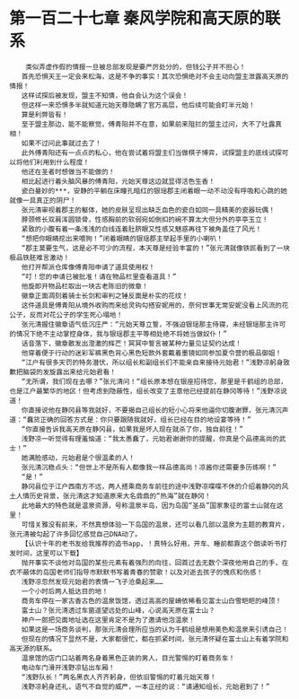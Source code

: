 # 第一百二十七章 秦风学院和高天原的联系
        类似弄虚作假的情报一旦被总部发现是要严厉处分的，但钱公子并不担心！
       首先恐惧天王一定会来松海，这是不争的事实！其次恐惧绝对不会主动向盟主泄露高天原的情报！
       这样试探后被发现，盟主不知情，他自会认为这个误会！
       但这样一来恐惧多半就知道元始天尊隐瞒了官万高层，他后续可能会盯半元始！
       算是利弊皆有！
       至于盟主那边，能不能察觉，傅青阳并不在意，如果前来阻拦的盟主过问，大不了吐露真相！
       如果不过问此事就过去了！
       此外傅青阳还有一点点的私心，他在尝试着将盟主们当做棋子博弈，试探盟主的底线试探可以将他们利用到什么程度！
       他还在圣者时想做当不能做的！
       相比起进行着头脑风暴的傅青阳，元始天尊这边就显得活色生香！
       瓷白曼妙的***，安静的平躺在床疃孔暗红的银瑶郡主闭着眼一动不动没有呼吸和心跳的她就像一具真正的阴尸！
       张元清审视着郡主的躯体，她的皮肤呈现出缺乏血色的瓷白如同一具精美的瓷器玩偶！
       脖颈修长双肩浑圆锁骨，性感胸前的软弱宛如倒扣的碗不算太大但分外的亭亭玉立！
       紧致的小腹有着一条浅浅的白线连着肚脐眼又性感又魅惑再往下被角盖住了风光！
       “想把你眼睛挖出来喂狗！”闭着眼睛的银瑶郡主举起手里的小喇叭！
       “郡主莫要生气，这是必不可少的流程，本天尊是经验丰富的！”张元清就像铁匠看到了一块极品铁胚难言激动！
       他打开帮派仓库像傅青阳申请了道具使用权！
       “叮！您的申请已被批准！请在物品栏里查看道具！”
       他旋即开物品栏取出一块古老陈旧的微章！
       徽章正面凋刻着骑士长剑和审判之锤反面是朴实的花纹！
       这件道具是傅青阳从境外收购而来给灵钩勾搭安妮用的，奈何世事无常安妮没看上风流的花公子，反而对花公子的学生死心塌地！
       张元清握住徽章语气低沉庄严：“元始天尊立誓，不强迫银瑶那主侍寝，未经银瑶那主许可的情况下绝不主动掌控身体，我与银瑶郡主平等相处绝不将她当做奴仆！”
       话音落下，徽章散发出澄激的辉芒！冥冥中誓言被某种力量见证契约达成！
       他穿着便于行动的迷彩军裤黑色背心黑色短款外套戴着墨镜如同参加夏令营的极品御姐！
       “江户有很多天罚的特务潜伏，所以组长和副组长们不能亲自来接待元始君！”浅野凉躬身致歉把脑袋的发旋露出来给元始君看！
       “无所谓，我们现在去哪？”张元清问！“组长原本想在银座招待您，那里是千鹤组的总部，也是江户最繁华的地区！但考虑到隐蔽性，组长改变了主意他已经提前在静冈等待！”浅野凉说道！
       你直接说他在静冈县等我就好，不要揭自己组长的短小心将来他逼你切腹谢罪，张元清沉声道：“蠢货正确的回答方式是：你只要跟随我就好，组长已经在目的地设宴等待！”
       “你直接告诉我高天原在静冈县，如果我是坏人现在就杀了你，独自前往！”
       浅野凉一听觉得有理羞恼道：“我太愚蠢了，元始君谢谢你的提醒，你真是个品德高尚的武士！”
       她满脸感动，元始君是个很温柔的人！
       张元清沉稳点头：“但世上不是所有人都像我一样品德高尚！凉酱你还需要多历练啊！”
       “是！”
       静冈县位于江户西南方不远，两人搭乘商务车前往的途中浅野凉喋喋不休的介绍着静冈的风土人情历史背景，张元清这才知道原来大名鼎鼎的“热海”就在静冈！
       此地最大的特色就是温泉资源，号称温泉半岛，因为岛国“圣岳”国家象征的富士山就在这里！
       可惜关雅没有前来，不然真想体验一下岛国的温泉，还可以看几部以温泉为主题的教育片，张元清被勾起了许多回忆感觉自己DNA动了。
       【认识十年的老书友给我推荐的追书app，！真特么好用，开车、睡前都靠这个朗读听书打发时间，这里可以下载】
       抛开事实不谈他对岛国的某些元素有着强烈的向往，回首过去无数个深夜他用自己的手，在衣不蔽体的岛国老师们指导市默默书写着青春的赞歌！以及对逝去孩子的愧疚和伤感！
       浅野凉忽然发现元始君的表情一飞子沧桑起来……
       一个小时后两人抵达目的地！
       商务车停在一家古香古色的温泉饭馆，透过高高的屋嵴依稀看见富士山白雪皑皑的峰顶！
       富士山？张元清透过车窗遥望远处的山峰，心说高天原在富士山？
       神户一郎把见面地址选在这里肯定不是为了邀请他泡温泉！
       如果这是一场商务谈判，那张元清会理所应当的认为千鹤组是想用美色和温泉来引诱自己！
       但现在的情况下显然不是，大家都很忙，都在抓紧时间，张元清怀疑在富士山上有着学院和高天源的联系。
       温泉馆的店门口站着两名身着黑色正装的男人，目光警惕的盯着商务车！
       电动车门滑开浅野凉钻出车厢！
       “浅野队长！”两名黑衣人齐齐躬身，但依旧警惕的盯着元始天尊！
       浅野凉躬身还礼，语气不自觉的威严，一本正经的说：“请通知组长，元始君到了！”